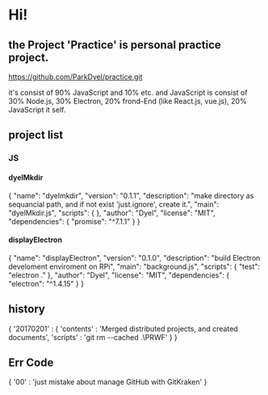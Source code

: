 # Hi!
## the Project 'Practice' is personal practice project.

https://github.com/ParkDyel/practice.git

it's consist of 90% JavaScript and 10% etc.
and JavaScript is consist of 30% Node.js, 30% Electron, 20% frond-End (like React.js, vue.js), 20% JavaScript it self.

## project list
### JS 
#### dyelMkdir
{
  "name": "dyelmkdir",
  "version": "0.1.1",
  "description": "make directory as sequancial path, and if not exist 'just.ignore', create it.",
  "main": "dyelMkdir.js",
  "scripts": {
  },
  "author": "Dyel",
  "license": "MIT",
  "dependencies": {
    "promise": "^7.1.1"
  }
}

#### displayElectron
{
  "name": "displayElectron",
  "version": "0.1.0",
  "description": "build Electron develoment enviroment on RPi",
  "main": "background.js",
  "scripts": {
    "test": "electron ."
  },
  "author": "Dyel",
  "license": "MIT",
  "dependencies": {
    "electron": "^1.4.15"
  }
}

## history
{
  '20170201' : {
    'contents' : 'Merged distributed projects, and created documents',
    'scripts' : 'git rm --cached .\PRWF'
  }
}

## Err Code
{
  '00' : 'just mistake about manage GitHub with GitKraken'
}